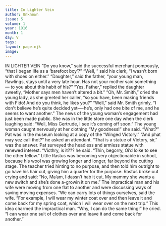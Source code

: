 ```yaml
---
title: In Lighter Vein
author: Unknown
issue: 5
volume: 1
year: 1916
month: 1
day: V
tags:
layout: page.njk
image:
---
```

IN LIGHTER VEIN    “Do you know,” said the successful merchant pompously, “that I began life as a ‘barefoot boy’?”   “Well, “ said his clerk, “I wasn’t born with shoes on either.”      “Daughter,” said the father, “your young man, Rawlings, stays until a very late hour. Has not your mother said something — to you about this habit of his?”    “Yes, Father,” replied the daughter sweetly, “Mother says men haven’t altered a bit.”       “Oh, Mr. Smith,” cried the young lady, as she greeted her caller, “so you have, been making friends with Fido! And do you think, he likes you?”    “Well,” said Mr. Smith grimly, “I don't believe he’s quite decided yet—-he’s, only had one bite of me, and he seems to want another.”       The news of the young woman’s engagement had just been made public. She was in the little store one day when the clerk laughing said: “Well, Miss Gertrude, I see it’s coming off soon.”   The young woman caught nervously at her clothing “My goodness!” she said. “What?”       Pat was in the museum looking at a copy of the “Winged Victory.”   “And phat may yez call thot?” he asked an attendant.    “That is a statue of Victory, sir,” was the answer.    Pat surveyed the headless and armless statue with renewed interest. “Victhry, is it??? he said. “Thin, begorry, Oi’d loike to see the other fellow.”       Little Rastus was becoming very objectionable in school, because his wool was growing longer and longer, far beyond the cutting stage. The teacher tried hinting to no purpose, and then told him outright to go have his hair cut, giving him a quarter for the purpose.    Rastus broke out crying and said: “No, Ma’am, I dassn’t hab it cut. My mammy she wants a new switch and she’s done a-growin it on me.”      The impractical man and his wife were moving from one flat to another and were discussing ways of saving moving expenses. “We can carry lots of things ourselves, said the wife. “For example, I will wear my winter coat over and then leave it and come back for my spring coat, which I will wear over on the next trip.” This idea charmed the impractical man. “Why, I can do the same thing!” he cried. “I can wear one suit of clothes over and leave it and come back for another.”

